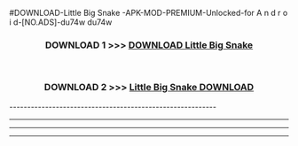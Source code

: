 #DOWNLOAD-Little Big Snake -APK-MOD-PREMIUM-Unlocked-for A n d r o i d-[NO.ADS]-du74w du74w 



<div align="center">

<h3>DOWNLOAD 1 >>> <a href="https://getmod2.web.app/?judul=Little Big Snake ">DOWNLOAD Little Big Snake </a></h3><br>

<h3>DOWNLOAD 2 >>> <a href="https://getmod2.web.app/?judul=Little Big Snake ">Little Big Snake  DOWNLOAD </a></h3>

</div>
----------------------------------------------------------

----------------------------------------------------------

----------------------------------------------------------

----------------------------------------------------------



